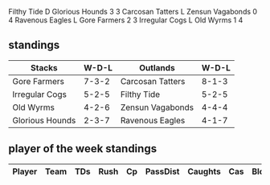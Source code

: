 Filthy Tide D Glorious Hounds 3 3
Carcosan Tatters L Zensun Vagabonds 0 4
Ravenous Eagles L Gore Farmers 2 3
Irregular Cogs L Old Wyrms 1 4

## standings

| Stacks | W-D-L | Outlands | W-D-L |
|-------|-----|--|--|
| Gore Farmers | 7-3-2 | Carcosan Tatters | 8-1-3 |
| Irregular Cogs | 5-2-5 | Filthy Tide | 5-2-5 |
| Old Wyrms | 4-2-6 | Zensun Vagabonds | 4-4-4 |
| Glorious Hounds | 2-3-7 | Ravenous Eagles | 4-1-7 |

## player of the week standings

| Player      | Team             | TDs  | Rush | Cp   | PassDist | Caughts | Cas  | Blocks | Sacks | MVPs | SPP  |
|-------------|------------------|------|------|------|----------|---------|------|--------|-------|------|------|
